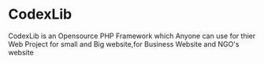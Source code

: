 # CodexLib
CodexLib is an Opensource  PHP Framework which Anyone can use for thier Web Project for small and Big website,for Business Website and NGO's website
